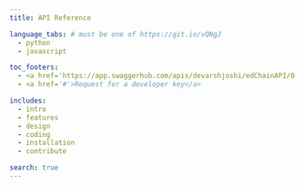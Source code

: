 ```yaml
---
title: API Reference

language_tabs: # must be one of https://git.io/vQNgJ
  - python
  - javascript

toc_footers:
  - <a href='https://app.swaggerhub.com/apis/devarshjoshi/edChainAPI/0.1#/'>Checkout the edChain API</a>
  - <a href='#'>Request for a developer key</a>

includes:
  - intro
  - features
  - design
  - coding
  - installation
  - contribute

search: true
---
```




